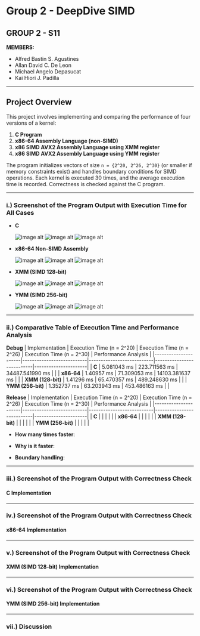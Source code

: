 # **Group 2 - DeepDive SIMD**
## **GROUP 2 - S11**

**MEMBERS:**

- Alfred Bastin S. Agustines
- Allan David C. De Leon
- Michael Angelo Depasucat
- Kai Hiori J. Padilla

---

## **Project Overview**
This project involves implementing and comparing the performance of four versions of a kernel:
1. **C Program**
2. **x86-64 Assembly Language (non-SIMD)**
3. **x86 SIMD AVX2 Assembly Language using XMM register**
4. **x86 SIMD AVX2 Assembly Language using YMM register**

The program initializes vectors of size `n = {2^20, 2^26, 2^30}` (or smaller if memory constraints exist) and handles boundary conditions for SIMD operations. Each kernel is executed 30 times, and the average execution time is recorded. Correctness is checked against the C program.

---

### **i.) Screenshot of the Program Output with Execution Time for All Cases**
- **C**

  ![image alt](https://github.com/MichaelGelo/GRP2_DeepDive__SIMD/blob/572476b601bcd9711d1ef485ef715be3f31cd290/BUILD/475272895_1325767355289146_1545542814377239726_n.png)
  ![image alt](https://github.com/MichaelGelo/GRP2_DeepDive__SIMD/blob/572476b601bcd9711d1ef485ef715be3f31cd290/BUILD/475269360_2164573430681115_1307590721420646016_n.png)
  ![image alt](https://github.com/MichaelGelo/GRP2_DeepDive__SIMD/blob/03cc7ce30d35a979dbded7e1edc7cfbbef8de4fc/BUILD/474755074_1768305043952008_2711861187529911297_n.png)
- **x86-64 Non-SIMD Assembly**

  ![image alt](https://github.com/MichaelGelo/GRP2_DeepDive__SIMD/blob/572476b601bcd9711d1ef485ef715be3f31cd290/BUILD/475442694_1125300672399420_2517737751647477588_n.png)
  ![image alt](https://github.com/MichaelGelo/GRP2_DeepDive__SIMD/blob/572476b601bcd9711d1ef485ef715be3f31cd290/BUILD/475385528_1508077773913869_8691960589247389294_n.png)
  ![image alt](https://github.com/MichaelGelo/GRP2_DeepDive__SIMD/blob/572476b601bcd9711d1ef485ef715be3f31cd290/BUILD/475194725_1736496846911762_735406358650725671_n.png)
- **XMM (SIMD 128-bit)**
  
  ![image alt](https://github.com/MichaelGelo/GRP2_DeepDive__SIMD/blob/55d76759b54ee4c7d862e49f8a48868a1d99c0c6/BUILD/475723788_2370893926580143_8187849500300075197_n.png)
  ![image alt](https://github.com/MichaelGelo/GRP2_DeepDive__SIMD/blob/572476b601bcd9711d1ef485ef715be3f31cd290/BUILD/475269690_635886395663300_4058106138543798378_n.png)
  ![image alt](https://github.com/MichaelGelo/GRP2_DeepDive__SIMD/blob/03cc7ce30d35a979dbded7e1edc7cfbbef8de4fc/BUILD/475038963_599770142770932_4623282796854049379_n.png)
- **YMM (SIMD 256-bit)**

  ![image alt](https://github.com/MichaelGelo/GRP2_DeepDive__SIMD/blob/572476b601bcd9711d1ef485ef715be3f31cd290/BUILD/475446949_2391484044535579_3452130950553545406_n.png)
  ![image alt](https://github.com/MichaelGelo/GRP2_DeepDive__SIMD/blob/572476b601bcd9711d1ef485ef715be3f31cd290/BUILD/475236189_2430262020654696_1652702669333535164_n.png)
  ![image alt](https://github.com/MichaelGelo/GRP2_DeepDive__SIMD/blob/03cc7ce30d35a979dbded7e1edc7cfbbef8de4fc/BUILD/474723815_549255591483961_3357579152647604848_n.png)

---

### **ii.) Comparative Table of Execution Time and Performance Analysis**

**Debug**
| Implementation       | Execution Time (n = 2^20) | Execution Time (n = 2^26) | Execution Time (n = 2^30) | Performance Analysis |
|----------------------|---------------------------|---------------------------|---------------------------|----------------------|
| **C**                |          5.081043 ms      |        223.711563 ms      |      34487.541990 ms      |                      |
| **x86-64**           |          1.40957 ms       |        71.309053 ms       |      14103.381637 ms      |                      |
| **XMM (128-bit)**    |          1.41296 ms       |        65.470357 ms       |      489.248630 ms        |                      |
| **YMM (256-bit)**    |          1.352737 ms      |        63.203943 ms       |      453.486163 ms        |                      |

**Release**
| Implementation       | Execution Time (n = 2^20) | Execution Time (n = 2^26) | Execution Time (n = 2^30) | Performance Analysis |
|----------------------|---------------------------|---------------------------|---------------------------|----------------------|
| **C**                |                           |                           |                           |                      |
| **x86-64**           |                           |                           |                           |                      |
| **XMM (128-bit)**    |                           |                           |                           |                      |
| **YMM (256-bit)**    |                           |                           |                           |                      |

- **How many times faster**: 

- **Why is it faster**: 

- **Boundary handling**: 

---

### **iii.) Screenshot of the Program Output with Correctness Check**

#### **C Implementation**

---

### **iv.) Screenshot of the Program Output with Correctness Check**
#### **x86-64 Implementation**

---

### **v.) Screenshot of the Program Output with Correctness Check**
#### **XMM (SIMD 128-bit) Implementation**

---

### **vi.) Screenshot of the Program Output with Correctness Check**
#### **YMM (SIMD 256-bit) Implementation**

---

### **vii.) Discussion**

